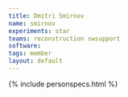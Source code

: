 ```yaml
---
title: Dmitri Smirnov
name: smirnov
experiments: star
teams: reconstruction swsupport
software: 
tags: member
layout: default
---
```


{% include personspecs.html %}
